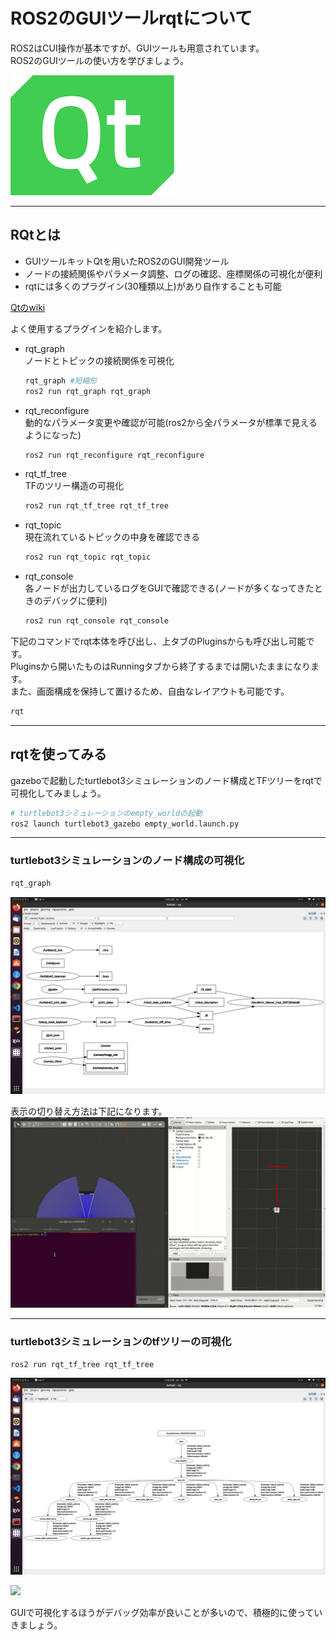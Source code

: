 # ROS2のGUIツールrqtについて
ROS2はCUI操作が基本ですが、GUIツールも用意されています。  
ROS2のGUIツールの使い方を学びましょう。  

![](./img/rqt/Qt_logo.png)

---

## RQtとは
- GUIツールキットQtを用いたROS2のGUI開発ツール  
- ノードの接続関係やパラメータ調整、ログの確認、座標関係の可視化が便利
- rqtには多くのプラグイン(30種類以上)があり自作することも可能

[Qtのwiki](https://ja.wikipedia.org/wiki/Qt)

よく使用するプラグインを紹介します。

- rqt_graph  
    ノードとトピックの接続関係を可視化
    ```sh
    rqt_graph #短縮形
    ros2 run rqt_graph rqt_graph
    ``` 
- rqt_reconfigure  
    動的なパラメータ変更や確認が可能(ros2から全パラメータが標準で見えるようになった)
    ```sh
    ros2 run rqt_reconfigure rqt_reconfigure
    ``` 
- rqt_tf_tree  
    TFのツリー構造の可視化
    ```sh
    ros2 run rqt_tf_tree rqt_tf_tree
    ``` 
- rqt_topic  
    現在流れているトピックの中身を確認できる
    ```sh
    ros2 run rqt_topic rqt_topic
    ``` 
- rqt_console  
    各ノードが出力しているログをGUIで確認できる(ノードが多くなってきたときのデバッグに便利)
    ```sh
    ros2 run rqt_console rqt_console
    ``` 
下記のコマンドでrqt本体を呼び出し、上タブのPluginsからも呼び出し可能です。  
Pluginsから開いたものはRunningタブから終了するまでは開いたままになります。  
また、画面構成を保持して置けるため、自由なレイアウトも可能です。
```sh
rqt
```

---

## rqtを使ってみる
gazeboで起動したturtlebot3シミュレーションのノード構成とTFツリーをrqtで可視化してみましょう。
```sh
# turtlebot3シミュレーションのempty_worldの起動
ros2 launch turtlebot3_gazebo empty_world.launch.py
```

---

### turtlebot3シミュレーションのノード構成の可視化
```sh
rqt_graph
```
![](./img/rqt/rqt_graph.png)

表示の切り替え方法は下記になります。
![](./img/rqt/turtlebot3_rqt_graph.gif)

---

### turtlebot3シミュレーションのtfツリーの可視化
```sh
ros2 run rqt_tf_tree rqt_tf_tree
``` 

![](./img/rqt/rqt_tf_tree.png)

![](./img/rqt/turtlebot3_rqt_tf_tree.gif)

GUIで可視化するほうがデバッグ効率が良いことが多いので、積極的に使っていきましょう。
